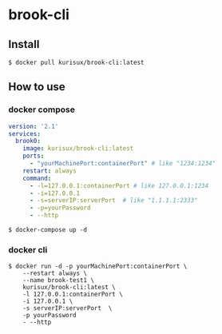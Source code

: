 # brook-cli

## Install

```shell
$ docker pull kurisux/brook-cli:latest
```

## How to use

### docker compose

```yaml
version: '2.1'
services:
  brook0:
    image: kurisux/brook-cli:latest
    ports:
      - "yourMachinePort:containerPort" # like "1234:1234"
    restart: always
    command:
      - -l=127.0.0.1:containerPort # like 127.0.0.1:1234
      - -i=127.0.0.1
      - -s=serverIP:serverPort  # like "1.1.1.1:2333"
      - -p=yourPassword
      - --http
```

```shell
$ docker-compose up -d
```

### docker cli

```shell
$ docker run -d -p yourMachinePort:containerPort \
    --restart always \
    --name brook-test1 \
    kurisux/brook-cli:latest \
    -l 127.0.0.1:containerPort \
    -i 127.0.0.1 \
    -s serverIP:serverPort  \
    -p yourPassword
    - --http
```